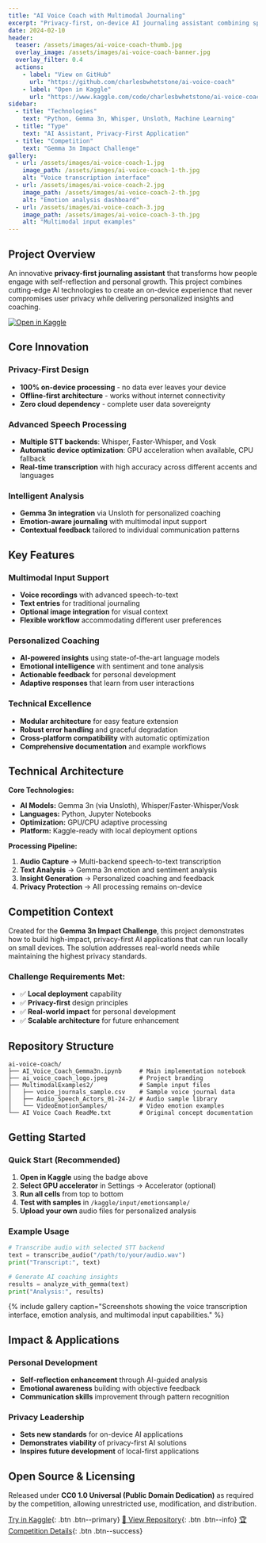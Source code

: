 ```yaml
---
title: "AI Voice Coach with Multimodal Journaling"
excerpt: "Privacy-first, on-device AI journaling assistant combining speech-to-text, emotion analysis, and personalized coaching using Gemma 3n."
date: 2024-02-10
header:
  teaser: /assets/images/ai-voice-coach-thumb.jpg
  overlay_image: /assets/images/ai-voice-coach-banner.jpg
  overlay_filter: 0.4
  actions:
    - label: "View on GitHub"
      url: "https://github.com/charlesbwhetstone/ai-voice-coach"
    - label: "Open in Kaggle"
      url: "https://www.kaggle.com/code/charlesbwhetstone/ai-voice-coach-with-multimodal-journaling"
sidebar:
  - title: "Technologies"
    text: "Python, Gemma 3n, Whisper, Unsloth, Machine Learning"
  - title: "Type"
    text: "AI Assistant, Privacy-First Application"
  - title: "Competition"
    text: "Gemma 3n Impact Challenge"
gallery:
  - url: /assets/images/ai-voice-coach-1.jpg
    image_path: /assets/images/ai-voice-coach-1-th.jpg
    alt: "Voice transcription interface"
  - url: /assets/images/ai-voice-coach-2.jpg
    image_path: /assets/images/ai-voice-coach-2-th.jpg
    alt: "Emotion analysis dashboard"
  - url: /assets/images/ai-voice-coach-3.jpg
    image_path: /assets/images/ai-voice-coach-3-th.jpg
    alt: "Multimodal input examples"
---
```


## Project Overview

An innovative **privacy-first journaling assistant** that transforms how people engage with self-reflection and personal growth. This project combines cutting-edge AI technologies to create an on-device experience that never compromises user privacy while delivering personalized insights and coaching.

[![Open in Kaggle](https://kaggle.com/static/images/open-in-kaggle.svg)](https://www.kaggle.com/code/charlesbwhetstone/ai-voice-coach-with-multimodal-journaling)

## Core Innovation

### **Privacy-First Design**
- **100% on-device processing** - no data ever leaves your device
- **Offline-first architecture** - works without internet connectivity
- **Zero cloud dependency** - complete user data sovereignty

### **Advanced Speech Processing**
- **Multiple STT backends**: Whisper, Faster-Whisper, and Vosk
- **Automatic device optimization**: GPU acceleration when available, CPU fallback
- **Real-time transcription** with high accuracy across different accents and languages

### **Intelligent Analysis**
- **Gemma 3n integration** via Unsloth for personalized coaching
- **Emotion-aware journaling** with multimodal input support
- **Contextual feedback** tailored to individual communication patterns

## Key Features

### **Multimodal Input Support**
- **Voice recordings** with advanced speech-to-text
- **Text entries** for traditional journaling
- **Optional image integration** for visual context
- **Flexible workflow** accommodating different user preferences

### **Personalized Coaching**
- **AI-powered insights** using state-of-the-art language models
- **Emotional intelligence** with sentiment and tone analysis
- **Actionable feedback** for personal development
- **Adaptive responses** that learn from user interactions

### **Technical Excellence**
- **Modular architecture** for easy feature extension
- **Robust error handling** and graceful degradation
- **Cross-platform compatibility** with automatic optimization
- **Comprehensive documentation** and example workflows

## Technical Architecture

**Core Technologies:**
- **AI Models:** Gemma 3n (via Unsloth), Whisper/Faster-Whisper/Vosk
- **Languages:** Python, Jupyter Notebooks
- **Optimization:** GPU/CPU adaptive processing
- **Platform:** Kaggle-ready with local deployment options

**Processing Pipeline:**
1. **Audio Capture** → Multi-backend speech-to-text transcription
2. **Text Analysis** → Gemma 3n emotion and sentiment analysis  
3. **Insight Generation** → Personalized coaching and feedback
4. **Privacy Protection** → All processing remains on-device

## Competition Context

Created for the **Gemma 3n Impact Challenge**, this project demonstrates how to build high-impact, privacy-first AI applications that can run locally on small devices. The solution addresses real-world needs while maintaining the highest privacy standards.

### Challenge Requirements Met:
- ✅ **Local deployment** capability
- ✅ **Privacy-first** design principles  
- ✅ **Real-world impact** for personal development
- ✅ **Scalable architecture** for future enhancement

## Repository Structure

```
ai-voice-coach/
├── AI_Voice_Coach_Gemma3n.ipynb     # Main implementation notebook
├── ai_voice_coach_logo.jpeg         # Project branding
├── MultimodalExamples2/             # Sample input files
│   ├── voice_journals_sample.csv    # Sample voice journal data
│   ├── Audio_Speech_Actors_01-24-2/ # Audio sample library
│   └── VideoEmotionSamples/         # Video emotion examples
└── AI Voice Coach ReadMe.txt        # Original concept documentation
```

## Getting Started

### Quick Start (Recommended)
1. **Open in Kaggle** using the badge above
2. **Select GPU accelerator** in Settings → Accelerator (optional)
3. **Run all cells** from top to bottom
4. **Test with samples** in `/kaggle/input/emotionsample/`
5. **Upload your own** audio files for personalized analysis

### Example Usage

```python
# Transcribe audio with selected STT backend
text = transcribe_audio("/path/to/your/audio.wav")
print("Transcript:", text)

# Generate AI coaching insights
results = analyze_with_gemma(text)
print("Analysis:", results)
```

{% include gallery caption="Screenshots showing the voice transcription interface, emotion analysis, and multimodal input capabilities." %}

## Impact & Applications

### Personal Development
- **Self-reflection enhancement** through AI-guided analysis
- **Emotional awareness** building with objective feedback
- **Communication skills** improvement through pattern recognition

### Privacy Leadership
- **Sets new standards** for on-device AI applications
- **Demonstrates viability** of privacy-first AI solutions
- **Inspires future development** of local-first applications

## Open Source & Licensing

Released under **CC0 1.0 Universal (Public Domain Dedication)** as required by the competition, allowing unrestricted use, modification, and distribution.

[ Try in Kaggle](https://www.kaggle.com/code/charlesbwhetstone/ai-voice-coach-with-multimodal-journaling){: .btn .btn--primary}
[📱 View Repository](https://github.com/charlesbwhetstone/ai-voice-coach){: .btn .btn--info}
[🏆 Competition Details](https://www.kaggle.com/competitions/gemma-3n-impact-challenge){: .btn .btn--success}